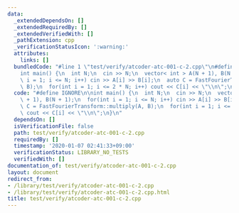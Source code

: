 ```yaml
---
data:
  _extendedDependsOn: []
  _extendedRequiredBy: []
  _extendedVerifiedWith: []
  _pathExtension: cpp
  _verificationStatusIcon: ':warning:'
  attributes:
    links: []
  bundledCode: "#line 1 \"test/verify/atcoder-atc-001-c-2.cpp\"\n#define IGNORE\n\n\
    int main() {\n  int N;\n  cin >> N;\n  vector< int > A(N + 1), B(N + 1);\n  for(int\
    \ i = 1; i <= N; i++) cin >> A[i] >> B[i];\n  auto C = FastFourierTransform::multiply(A,\
    \ B);\n  for(int i = 1; i <= 2 * N; i++) cout << C[i] << \"\\n\";\n}\n"
  code: "#define IGNORE\n\nint main() {\n  int N;\n  cin >> N;\n  vector< int > A(N\
    \ + 1), B(N + 1);\n  for(int i = 1; i <= N; i++) cin >> A[i] >> B[i];\n  auto\
    \ C = FastFourierTransform::multiply(A, B);\n  for(int i = 1; i <= 2 * N; i++)\
    \ cout << C[i] << \"\\n\";\n}\n"
  dependsOn: []
  isVerificationFile: false
  path: test/verify/atcoder-atc-001-c-2.cpp
  requiredBy: []
  timestamp: '2020-01-07 02:41:33+09:00'
  verificationStatus: LIBRARY_NO_TESTS
  verifiedWith: []
documentation_of: test/verify/atcoder-atc-001-c-2.cpp
layout: document
redirect_from:
- /library/test/verify/atcoder-atc-001-c-2.cpp
- /library/test/verify/atcoder-atc-001-c-2.cpp.html
title: test/verify/atcoder-atc-001-c-2.cpp
---
```

